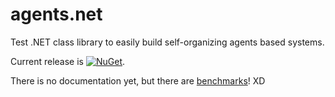 # agents.net
Test .NET class library to easily build self-organizing agents based systems.

Current release is [![NuGet](https://img.shields.io/nuget/v/Agents.Net)](https://www.nuget.org/packages/Agents.Net/).

There is no documentation yet, but there are [benchmarks](Benchmarks)! XD
<!--stackedit_data:
eyJoaXN0b3J5IjpbLTQyOTMxMTM5MV19
-->